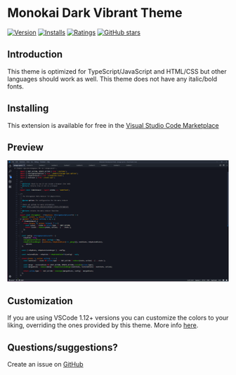 # Monokai Dark Vibrant Theme

[![Version](https://vsmarketplacebadge.apphb.com/version/larscom.monokai-dark-vibrant.svg)](https://marketplace.visualstudio.com/items?itemName=larscom.monokai-dark-vibrant)
[![Installs](https://vsmarketplacebadge.apphb.com/installs/larscom.monokai-dark-vibrant.svg)](https://marketplace.visualstudio.com/items?itemName=larscom.monokai-dark-vibrant)
[![Ratings](https://vsmarketplacebadge.apphb.com/rating/larscom.monokai-dark-vibrant.svg)](https://marketplace.visualstudio.com/items?itemName=larscom.monokai-dark-vibrant)
[![GitHub stars](https://img.shields.io/github/stars/larscom/monokai-dark-vibrant.svg?style=social&label=Star&maxAge=2592000)](https://github.com/larscom/monokai-dark-vibrant)

## Introduction

This theme is optimized for TypeScript/JavaScript and HTML/CSS but other languages should work as well. This theme does not have any italic/bold fonts.


## Installing

This extension is available for free in the [Visual Studio Code Marketplace](https://marketplace.visualstudio.com/items/larscom.monokai-dark-vibrant)


## Preview 

![](https://raw.githubusercontent.com/larscom/monokai-dark-vibrant/master/screenshots/typescript.png)


## Customization

If you are using VSCode 1.12+ versions you can customize the colors to your liking, overriding the ones provided by this theme. More info [here](https://code.visualstudio.com/docs/getstarted/theme-color-reference).


## Questions/suggestions?

Create an issue on [GitHub](https://github.com/larscom/monokai-dark-vibrant/issues)